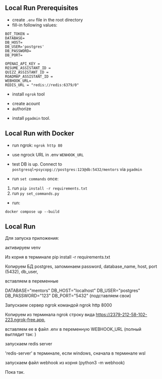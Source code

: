 
## Local Run Prerequisites
- create `.env` file in the root directory
- fill-in following values:
```
BOT_TOKEN = 
DATABASE=
DB_HOST=
DB_USER='postgres'
DB_PASSWORD=
DB_PORT=

OPENAI_API_KEY = 
RESUME_ASSISTANT_ID = 
QUIZZ_ASSISTANT_ID = 
ROADMAP_ASSISTANT_ID = 
WEBHOOK_URL=
REDIS_URL = "redis://redis:6379/0"
```

- install `ngrok` tool
* create acount
* authorize

- install `pgadmin` tool.

## Local Run with Docker
- run ngrok:
`ngrok http 80`

- use ngrock URL in .env `WENHOOK_URL`

- test DB is up. Connect to `postgresql+psycopg://postgres:123@db:5432/mentors` via `pgadmin`

- run `set commands` once:
1. run `pip install -r requirements.txt`
2. run `py set_commands.py`

- run:
```
docker compose up --build
```

## Local Run
Для запуска приложения:

активируем venv

Из корня в терминале pip install -r requirements.txt

Копируем БД postgres, запоминаем password, database_name, host, port (5432), db_user, 

вставляем в переменные 

DATABASE="mentors"
DB_HOST="localhost"
DB_USER="postgres"
DB_PASSWORD="123"
DB_PORT="5432"
(подставляем свои)

Запускаем сервер ngrok командой ngrok http 8000

Копируем из терминала ngrok строку вида https://2379-212-58-102-223.ngrok-free.app, 

вставляем ее в файл .env в переменную  WEBHOOK_URL (полный выглядит так: )

запускаем redis server 

'redis-server' в терминале, если windows, сначала в терминале wsl

запускаем файл webhook  из корня (python3 -m webhook)

Пока так.